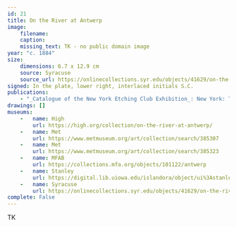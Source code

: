 ```yaml
---
id: 21
title: On the River at Antwerp
image:
    filename: 
    caption: 
    missing_text: TK - no public domain image
year: "c. 1884"
size:
    dimensions: 6.7 x 12.9 cm
    source: Syracuse
    source_url: https://onlinecollections.syr.edu/objects/41629/on-the-river-at-antwerp
signed: In the plate, lower right, interlaced initials S.C.
publications:
    - "_Catalogue of the New York Etching Club Exhibition_: New York: The Studio Press, 1884."
drawings: []
museums: 
    -   name: High
        url: https://high.org/collection/on-the-river-at-antwerp/
    -   name: Met
        url: https://www.metmuseum.org/art/collection/search/385307
    -   name: Met
        url: https://www.metmuseum.org/art/collection/search/385323
    -   name: MFAB
        url: https://collections.mfa.org/objects/101122/antwerp
    -   name: Stanley
        url: https://digital.lib.uiowa.edu/islandora/object/ui%3Astanley_2006.325b
    -   name: Syracuse
        url: https://onlinecollections.syr.edu/objects/41629/on-the-river-at-antwerp
complete: False
---
```

TK
